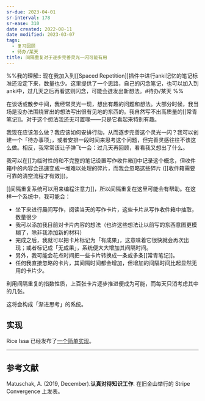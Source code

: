 ```yaml
---
sr-due: 2023-04-01
sr-interval: 178
sr-ease: 310
date created: 2022-08-11
date modified: 2023-03-07
tags:
  - 复习回顾
  - 待办/某天
title: 间隔重复对于逐步完善灵光一闪可能有用
---
```


%%我的理解:: 现在我加入到[[Spaced Repetition]]插件中进行anki记忆的笔记标准还没定下来，数量也少。这里提供了一个思路，自己的闪念笔记，也可以加入到anki中，过几天之后再看这则闪念，可能会迸发出新想法。#待办/某天 %%

在谈话或散步中间，我经常灵光一现，想出有趣的问题和想法。大部分时候，我当场是没办法围绕冒出的想法写出很有见地的东西的。我自然写不出高质量的[[常青笔记]]。对于这个想法我还无可置喙——只是它看起来特别有趣。

我现在应该怎么做？我应该如何安排行动，从而逐步完善这个灵光一闪？我可以创建一个「待办事项」，或者安排一段时间来思考这个问题，但完善灵感往往不该这么做。相反，我常常该让子弹飞一会：过几天再回顾，看看我又想出了什么。

我可以在[[为临时性的和不完整的笔记设置写作收件箱]]中记录这个概念，但收件箱中的内容会迅速变成一堆难以处理的碎片，而我会忽略这些碎片 ([[收件箱需要可靠的清空流程才有效]])。

[[间隔重复系统可以用来编程注意力]]，所以间隔重复在这里可能会有帮助。在这样一个系统中，我可能会：

- 坐下来进行晨间写作，阅读当天的写作卡片，这些卡片从写作收件箱中抽取，数量很少
- 我可以添加我目前对卡片内容的想法（也许这些想法让以前写的东西意图更模糊了，除非我添加新的材料）
- 完成之后，我就可以把卡片标记为「有成果」，这意味着它很快就会再次出现；或者标记成「无成果」，系统便大大增加其间隔时间。
- 另外，我可能会花点时间把一些卡片转换成一条或多条[[常青笔记]]。
- 任何我直接忽略的卡片，其间隔时间都会增加，但增加的间隔时间比起显然无用的卡片少。

利用间隔重复的指数性质，上百张卡片逐步推进便成为可能，而每天只消考虑其中的几张。

这将会构成「渐进思考」的系统。

## 实现

Rice Issa 已经发布了[一个简单实现](https://github.com/riceissa/spaced-inbox)。

___

## 参考文献

Matuschak, A. (2019, December).**认真对待知识工作**. 在旧金山举行的 Stripe Convergence 上发表。
